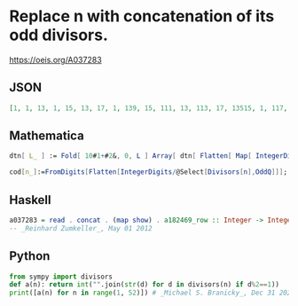 # Replace n with concatenation of its odd divisors\.
https://oeis.org/A037283
## JSON
```JSON
[1, 1, 13, 1, 15, 13, 17, 1, 139, 15, 111, 13, 113, 17, 13515, 1, 117, 139, 119, 15, 13721, 111, 123, 13, 1525, 113, 13927, 17, 129, 13515, 131, 1, 131133, 117, 15735, 139, 137, 119, 131339, 15, 141, 13721, 143, 111, 13591545, 123, 147, 13, 1749, 1525, 131751]
```
## Mathematica
```Mathematica
dtn[ L_ ] := Fold[ 10#1+#2&, 0, L ] Array[ dtn[ Flatten[ Map[ IntegerDigits, Select[ Divisors[ # ], OddQ ] ] ] ]&, 50 ]
```
```Mathematica
cod[n_]:=FromDigits[Flatten[IntegerDigits/@Select[Divisors[n],OddQ]]]; Array[cod,60] (* _Harvey P. Dale_, Jan 24 2014 *)
```
## Haskell
```Haskell
a037283 = read . concat . (map show) . a182469_row :: Integer -> Integer
-- _Reinhard Zumkeller_, May 01 2012
```
## Python
```Python
from sympy import divisors
def a(n): return int("".join(str(d) for d in divisors(n) if d%2==1))
print([a(n) for n in range(1, 52)]) # _Michael S. Branicky_, Dec 31 2020
```
